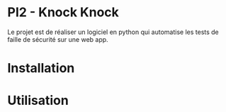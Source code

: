 # PI2 - Knock Knock

Le projet est de réaliser un logiciel en python qui
automatise les tests de faille de sécurité sur une web app.

# Installation 

# Utilisation



